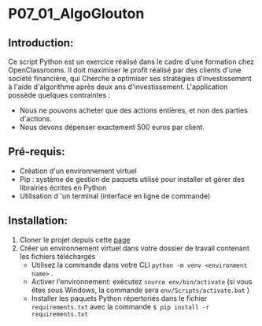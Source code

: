 # P07_01_AlgoGlouton
## Introduction:

  Ce script Python est un exercice réalisé dans le cadre d\'une formation chez OpenClassrooms.
Il doit maximiser le profit réalisé par des clients d'une société financière,
qui Cherche à optimiser ses stratégies d'investissement à l'aide d'algorithme après deux ans d'investissement.
L\'application possède  quelques contraintes : 
  - Nous ne pouvons acheter que des actions entières, et non des parties d'actions.   
  - Nous devons dépenser exactement 500 euros par client.   
  
## Pré-requis:

- Création d'un environnement virtuel
- Pip : système de gestion de paquets utilisé pour installer et gérer des librairies écrites en Python
- Utilisation d \'un terminal (interface en ligne de commande)

## Installation:

1. Cloner le projet depuis cette [page](https://github.com/RenoFar/P07_01_AlgoGlouton/ "P07_01_AlgoGlouton")
2. Créer un environnement virtuel dans votre dossier de travail contenant les fichiers téléchargés
	- Utilisez la commande dans votre CLI `python -m venv <environment name>`  .
	- Activer l'environnement: exécutez `source env/bin/activate`  (si vous êtes sous Windows, la commande sera `env/Scripts/activate.bat`  )
	- Installer les paquets Python répertoriés dans le fichier `requirements.txt`
		avec la commande `$ pip install -r requirements.txt`
